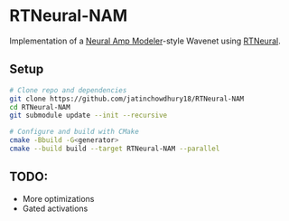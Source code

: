 # RTNeural-NAM

Implementation of a [Neural Amp Modeler](https://github.com/sdatkinson/NeuralAmpModelerCore)-style Wavenet
using [RTNeural](https://github.com/jatinchowdhury18/RTNeural).

## Setup

```bash
# Clone repo and dependencies
git clone https://github.com/jatinchowdhury18/RTNeural-NAM
cd RTNeural-NAM
git submodule update --init --recursive

# Configure and build with CMake
cmake -Bbuild -G<generator>
cmake --build build --target RTNeural-NAM --parallel
```

## TODO:
- More optimizations
- Gated activations
